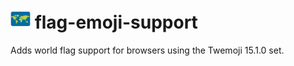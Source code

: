 # <img src="https://raw.githubusercontent.com/l-zariqi/flag-emoji-support/main/icons/icon128.png" alt="flag-icon" width="32" height="32"> flag-emoji-support

Adds world flag support for browsers using the Twemoji 15.1.0 set.
